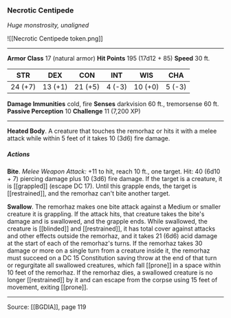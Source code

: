 ### Necrotic Centipede
_Huge monstrosity, unaligned_

![[Necrotic Centipede token.png]]


---

**Armor Class** 17 (natural armor)
**Hit Points** 195 (17d12 + 85)
**Speed** 30 ft.

| STR     | DEX     | CON     | INT     | WIS     | CHA     |
|---------|---------|---------|---------|---------|---------|
| 24 (+7) | 13 (+1) | 21 (+5) | 4 (-3) | 10 (+0) | 5 (-3) |

**Damage Immunities** cold, fire
**Senses** darkvision 60 ft., tremorsense 60 ft.
**Passive Perception** 10
**Challenge** 11 (7,200 XP)

---

**Heated Body**. A creature that touches the remorhaz or hits it with a melee attack while within 5 feet of it takes 10 (3d6) fire damage.

##### Actions
**Bite**. _Melee Weapon Attack:_ +11 to hit, reach 10 ft., one target. Hit: 40 (6d10 + 7) piercing damage plus 10 (3d6) fire damage. If the target is a creature, it is [[grappled]] (escape DC 17). Until this grapple ends, the target is [[restrained]], and the remorhaz can't bite another target.

**Swallow**. The remorhaz makes one bite attack against a Medium or smaller creature it is grappling. If the attack hits, that creature takes the bite's damage and is swallowed, and the grapple ends. While swallowed, the creature is [[blinded]] and [[restrained]], it has total cover against attacks and other effects outside the remorhaz, and it takes 21 (6d6) acid damage at the start of each of the remorhaz's turns. If the remorhaz takes 30 damage or more on a single turn from a creature inside it, the remorhaz must succeed on a DC 15 Constitution saving throw at the end of that turn or regurgitate all swallowed creatures, which fall [[prone]] in a space within 10 feet of the remorhaz. If the remorhaz dies, a swallowed creature is no longer [[restrained]] by it and can escape from the corpse using 15 feet of movement, exiting [[prone]].


---

Source: [[BGDIA]], page 119